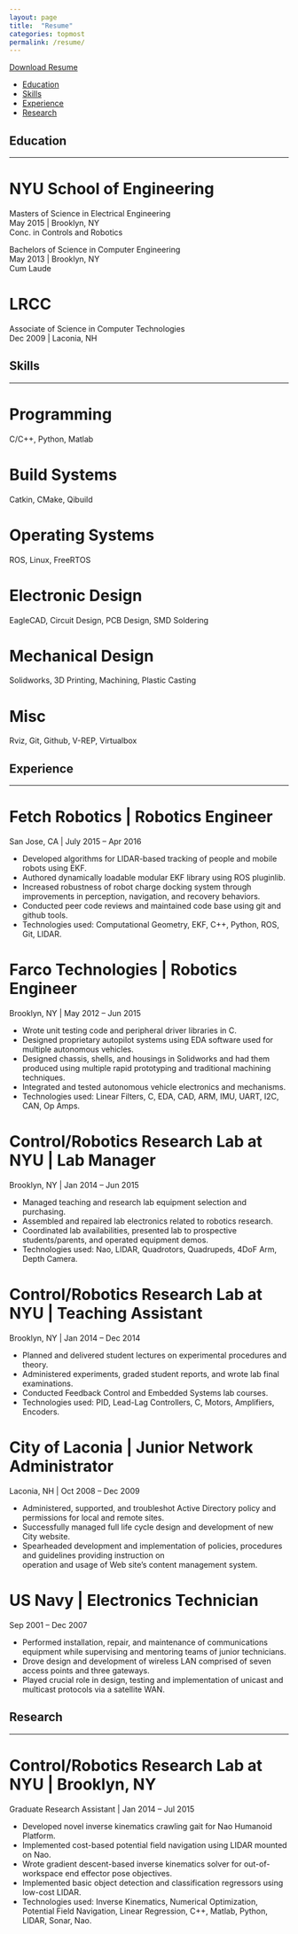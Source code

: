 ```yaml
---
layout: page
title:  "Resume"
categories: topmost
permalink: /resume/
---
```

[Download Resume]({{site.baseurl}}/downloads/Griswald-Brooks-Resume.pdf)

* [Education](#education)
* [Skills](#skills)
* [Experience](#experience)
* [Research](#research)

## Education <a name="education"></a>
---

# NYU School of Engineering

Masters of Science in Electrical Engineering  
May 2015 | Brooklyn, NY  
Conc. in Controls and Robotics

Bachelors of Science in Computer Engineering  
May 2013 | Brooklyn, NY  
Cum Laude

# LRCC
Associate of Science in Computer Technologies  
Dec 2009 |  Laconia, NH


## Skills <a name="skills"></a>
---

# Programming
C/C++, Python, Matlab

# Build Systems
Catkin, CMake, Qibuild

# Operating Systems
ROS, Linux, FreeRTOS

# Electronic Design
EagleCAD, Circuit Design, PCB Design, SMD Soldering

# Mechanical Design
Solidworks, 3D Printing, Machining, Plastic Casting

# Misc
Rviz, Git, Github, V-REP, Virtualbox


## Experience <a name="experience"></a>
---

# **Fetch Robotics** | Robotics Engineer
San Jose, CA | July 2015 – Apr 2016

- Developed algorithms for LIDAR-based tracking of people and mobile robots using EKF.
- Authored dynamically loadable modular EKF library using ROS pluginlib.
- Increased robustness of robot charge docking system through improvements in 
      perception, navigation, and recovery behaviors.
- Conducted peer code reviews and maintained code base using git and github tools.
- Technologies used: Computational Geometry, EKF, C++, Python, ROS, Git, LIDAR.

# **Farco Technologies** | Robotics Engineer
Brooklyn, NY | May 2012 – Jun 2015

  - Wrote unit testing code and peripheral driver libraries in C.
  - Designed proprietary autopilot systems using EDA software used for multiple autonomous vehicles.
  - Designed chassis, shells, and housings in Solidworks and had them produced using multiple rapid prototyping 
    and traditional machining techniques.
  - Integrated and tested autonomous vehicle electronics and mechanisms.
  - Technologies used: Linear Filters, C, EDA, CAD, ARM, IMU, UART, I2C, CAN, Op Amps.

# **Control/Robotics Research Lab at NYU** | Lab Manager
Brooklyn, NY | Jan 2014 – Jun 2015

  - Managed teaching and research lab equipment selection and purchasing.
  - Assembled and repaired lab electronics related to robotics research.
  - Coordinated lab availabilities, presented lab to prospective students/parents, and operated equipment demos.
  - Technologies used: Nao, LIDAR, Quadrotors, Quadrupeds, 4DoF Arm, Depth Camera.

# **Control/Robotics Research Lab at NYU** | Teaching Assistant
Brooklyn, NY | Jan 2014 – Dec 2014

  - Planned and delivered student lectures on experimental procedures and theory.
  - Administered experiments, graded student reports, and wrote lab final examinations.
  - Conducted Feedback Control and Embedded Systems lab courses.
  - Technologies used: PID, Lead-Lag Controllers, C, Motors, Amplifiers, Encoders.



# **City of Laconia** | Junior Network Administrator
Laconia, NH | Oct 2008 – Dec 2009

  - Administered, supported, and troubleshot Active Directory policy and permissions for local and remote sites.
  - Successfully managed full life cycle design and development of new City website.
  - Spearheaded development and implementation of policies, procedures and guidelines providing instruction on  
    operation and usage of Web site’s content management system.

# **US Navy** | Electronics Technician
Sep 2001 – Dec 2007

  - Performed installation, repair, and maintenance of communications equipment while supervising and mentoring 
    teams of junior technicians.
  - Drove design and development of wireless LAN comprised of seven access points and three gateways.
  - Played crucial role in design, testing and implementation of unicast and multicast protocols via a satellite WAN.

## Research <a name="research"></a>
---

# **Control/Robotics Research Lab at NYU** | Brooklyn, NY
Graduate Research Assistant | Jan 2014 – Jul 2015

  - Developed novel inverse kinematics crawling gait for Nao Humanoid Platform. 
  - Implemented cost-based potential field navigation using LIDAR mounted on Nao. 
  - Wrote gradient descent-based inverse kinematics solver for out-of-workspace end effector pose objectives.
  - Implemented basic object detection and classification regressors using low-cost LIDAR.
  - Technologies used: Inverse Kinematics, Numerical Optimization, Potential Field Navigation, Linear Regression, C++, Matlab, Python, LIDAR, Sonar, Nao.









